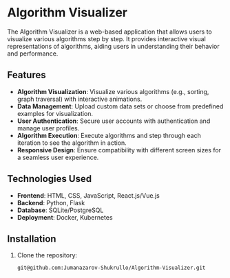 # Algorithm Visualizer

The Algorithm Visualizer is a web-based application that allows users to visualize various algorithms step by step. It provides interactive visual representations of algorithms, aiding users in understanding their behavior and performance.

## Features

- **Algorithm Visualization**: Visualize various algorithms (e.g., sorting, graph traversal) with interactive animations.
- **Data Management**: Upload custom data sets or choose from predefined examples for visualization.
- **User Authentication**: Secure user accounts with authentication and manage user profiles.
- **Algorithm Execution**: Execute algorithms and step through each iteration to see the algorithm in action.
- **Responsive Design**: Ensure compatibility with different screen sizes for a seamless user experience.

## Technologies Used

- **Frontend**: HTML, CSS, JavaScript, React.js/Vue.js
- **Backend**: Python, Flask
- **Database**: SQLite/PostgreSQL
- **Deployment**: Docker, Kubernetes

## Installation

1. Clone the repository:

   ```bash
   git@github.com:Jumanazarov-Shukrullo/Algorithm-Visualizer.git
